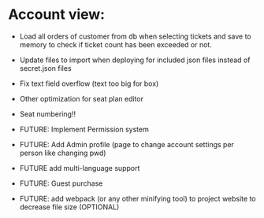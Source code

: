 # Account view:

- Load all orders of customer from db when selecting tickets and save to memory to check if ticket count has been exceeded or not.


- Update files to import when deploying for included json files instead of secret.json files

- Fix text field overflow (text too big for box)
- Other optimization for seat plan editor



- Seat numbering!!


- FUTURE: Implement Permission system
- FUTURE: Add Admin profile (page to change account settings per person like changing pwd)
- FUTURE add multi-language support
- FUTURE: Guest purchase
- FUTURE: add webpack (or any other minifying tool) to project website to decrease file size (OPTIONAL)